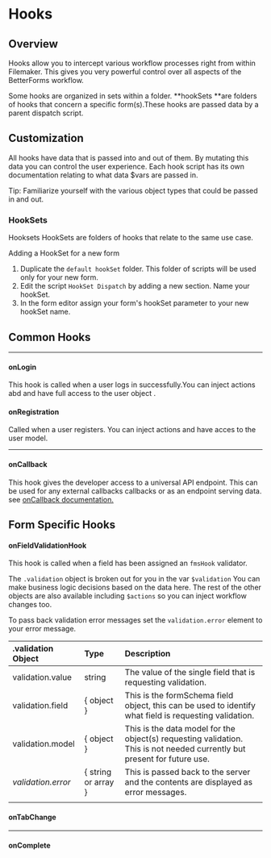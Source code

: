 # Hooks

## Overview

Hooks allow you to intercept various workflow processes right from within Filemaker. This gives you very powerful control over all aspects of the BetterForms workflow.

Some hooks are organized in sets within a folder. **hookSets **are folders of hooks that concern a specific form\(s\).These hooks are passed data by a parent dispatch script.

## Customization

All hooks have data that is passed into and out of them. By mutating this data you can control the user experience.  Each hook script has its own documentation relating to what data $vars are passed in.

Tip: Familiarize yourself with the various object types that could be passed in and out.

### HookSets

Hooksets HookSets are folders of hooks that relate to the same use case.

Adding a HookSet for a new form

1. Duplicate the `default hookSet` folder. This folder of scripts will be used only for your new form.
2. Edit the script `HookSet Dispatch` by adding a new section. Name your hookSet. 
3. In the form editor assign your form's hookSet parameter to your new hookSet name.

## Common Hooks

---

#### onLogin

This hook is called when a user logs in successfully.You can inject actions abd and have full access to the user object .

#### onRegistration

Called when a user registers. You can inject actions and have acces to the user model.

---

#### onCallback

This hook gives the developer access to a universal API endpoint. This can be used for any external callbacks callbacks or as an endpoint serving data. see [onCallback documentation.](/callback.md)



## Form Specific Hooks

#### onFieldValidationHook

This hook is called when a field has been assigned an `fmsHook` validator.

The `.validation` object is broken out for you in the var `$validation` You can make business logic decisions based on the data here. The rest of the other objects are also available including `$actions` so you can inject workflow changes too.

To pass back validation error messages set the `validation.error` element to your error message.

| .validation Object | Type | Description |
| :--- | :--- | :--- |
| validation.value | string | The value of the single field that is requesting validation. |
| validation.field | { object } | This is the formSchema field object, this can be used to identify what field is requesting validation. |
| validation.model | { object } | This is the data model for the object\(s\) requesting validation. This is not needed currently but present for future use. |
| _validation.error_ | { string or array } | This is passed back to the server and the contents are displayed as error messages. |
|  |  |  |

#### 

#### onTabChange

---

#### onComplete



